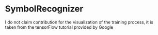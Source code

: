 # SymbolRecognizer

I do not claim contribution for the visualization of the training process, it is taken from the tensorFlow tutorial provided by Google
